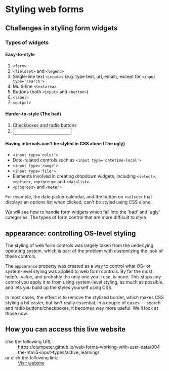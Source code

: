 # Styling web forms

## Challenges in styling form widgets

### Types of widgets

#### Easy-to-style

1. `<form>`
1. `<fieldset>` and `<legend>`
1. Single-line text `<input>s` (e.g. type text, url, email), except for `<input type='search'>`
1. Multi-line `<textarea>`
1. Buttons (both `<input>` and `<button>`)
1. `<label>`
1. `<output>`

#### Harder-to-style (**The bad**)

1. Checkboxes and radio buttons
1. <input type='search'>

#### Having internals can't be styled in CSS alone (**The ugly**)

- `<input type='color'>`
- Date-related controls such as `<input type='datetime-local'>`
- `<input type='range'>`
- `<input type='file'>`
- Elements involved in creating dropdown widgets, including `<select>`, `<option>`, `<optgroup>` and `<datalist>`.
- `<progress>` and `<meter>`

For example, the date picker calendar, and the button on `<select>` that 
displays an options list when clicked, can't be styled using CSS alone.

We will see how to handle form widgets which fall into the 'bad' and 'ugly' categories.
The types of form control that are more difficult to style.

## appearance: controlling OS-level styling

The styling of web form controls was largely taken from the underlying 
operating system, which is part of the problem with customizing the look 
of these controls.

The `appearance` property was created as a way to control what OS- or 
system-level styling was applied to web form controls. By far the most 
helpful value, and probably the only one you'll use, is none. This stops 
any control you apply it to from using system-level styling, as much as 
possible, and lets you build up the styles yourself using CSS.

In most cases, the effect is to remove the stylized border, which makes CSS 
styling a bit easier, but isn't really essential. In a couple of cases — search 
and radio buttons/checkboxes, it becomes way more useful. We'll look at those now.

## How you can access this live website

<dl>
  Use the following URL:
  <dd>
    https://olumpeter.github.io/web-forms-working-with-user-data/004-the-html5-input-types/active_learning/
  </dd>
  or click the following link:
  <dd>
    <a href="https://olumpeter.github.io/web-forms-working-with-user-data/004-the-html5-input-types/active_learning/">Visit website</a>
  </dd>
</dl>
